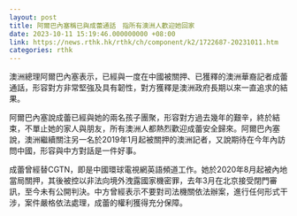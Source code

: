 ```yaml
---
layout: post
title: 阿爾巴內塞稱已與成蕾通話　指所有澳洲人歡迎她回家
date: 2023-10-11 15:19:46.000000000 +08:00
link: https://news.rthk.hk/rthk/ch/component/k2/1722687-20231011.htm
categories: rthk
---
```


澳洲總理阿爾巴內塞表示，已經與一度在中國被關押、已獲釋的澳洲華裔記者成蕾通話，形容對方非常堅強及具有韌性，對方獲釋是澳洲政府長期以來一直追求的結果。

阿爾巴內塞說成蕾已經與她的兩名孩子團聚，形容對方過去幾年的艱辛，終於結束，不單止她的家人與朋友，所有澳洲人都熱烈歡迎成蕾安全歸來。阿爾巴內塞說，澳洲繼續關注另一名於2019年1月起被關押的澳洲記者，又說期待在今年內訪問中國，形容與中方對話是一件好事。

成蕾曾經替CGTN，即是中國環球電視網英語頻道工作。她於2020年8月起被內地當局關押，其後被控以非法向境外洩露國家機密罪，去年3月在北京接受閉門審訊，至今未有公開判決。中方曾經表示不要對司法機關依法辦案，進行任何形式干涉，案件嚴格依法處理，成蕾的權利獲得充分保障。
